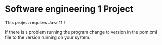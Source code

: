 # Software engineering 1 Project
This project requires Java 11 !

If there is a problem running the program change to version in the pom.xml file to the version running on your system. 